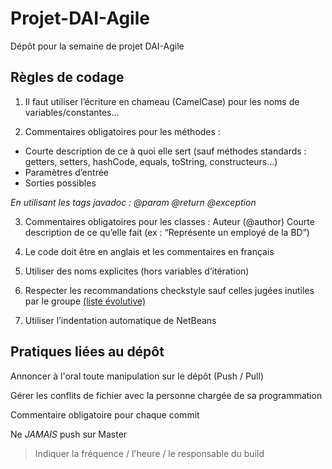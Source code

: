 # Projet-DAI-Agile
Dépôt pour la semaine de projet DAI-Agile 

## Règles de codage
1. Il faut utiliser l’écriture en chameau (CamelCase) pour les noms de variables/constantes…

2. Commentaires obligatoires pour les méthodes : 
* Courte description de ce à quoi elle sert (sauf méthodes standards : getters, setters, hashCode, equals, toString, constructeurs...)
* Paramètres d’entrée
* Sorties possibles

_En utilisant les tags javadoc : @param @return @exception_

3. Commentaires obligatoires pour les classes :
Auteur (@author)
Courte description de ce qu’elle fait (ex : “Représente un employé de la BD”)

4. Le code doit être en anglais et les commentaires en français

5. Utiliser des noms explicites (hors variables d’itération)

6. Respecter les recommandations checkstyle sauf celles jugées inutiles par le groupe [(liste évolutive)](https://docs.google.com/document/d/1N63eKuNidrB0On0GmnTqaHkSX9iAUfepI-8DCvjgV2s/)

7. Utiliser l’indentation automatique de NetBeans

## Pratiques liées au dépôt

Annoncer à l'oral toute manipulation sur le dépôt (Push / Pull)

Gérer les conflits de fichier avec la personne chargée de sa programmation

Commentaire obligatoire pour chaque commit

Ne *JAMAIS* push sur Master

> Indiquer la fréquence / l'heure / le responsable du build
